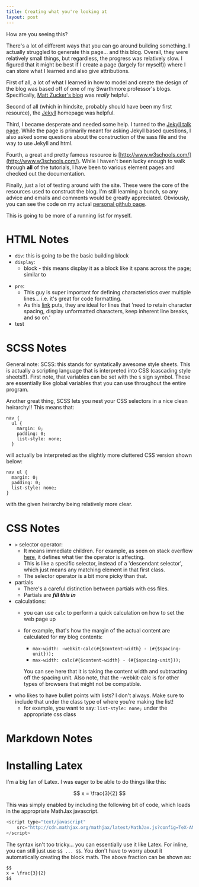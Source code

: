 ```yaml
---
title: Creating what you're looking at
layout: post
---
```


How are you seeing this?

There's a lot of different ways that you can go around building something. I actually struggled to generate this page... and this blog. Overall, they were relatively small things, but regardless, the progress was relatively slow. I figured that it might be best if I create a page (largely for myself)) where I can store what I learned and also give attributions. 

First of all, a lot of what I learned in how to model and create the design of the blog was based off of one of my Swarthmore professor's blogs. Specifically, [Matt Zucker's blog](https://mzucker.github.io/) was *really* helpful. 

Second of all (which in hindsite, probably should have been my first resource), the [Jekyll](https://jekyllrb.com/docs/home/) homepage was helpful.

Third, I became desperate and needed some help. I turned to the [Jekyll talk page](https://talk.jekyllrb.com/). While the page is primarily meant for asking Jekyll based questions, I also asked some questions about the construction of the sass file and the way to use Jekyll and html. 
 
Fourth, a great and pretty famous resource is [http://www.w3schools.com/](http://www.w3schools.com/). While I haven't been lucky enough to walk through **all** of the tutorials, I have been to various element pages and checked out the documentation. 

Finally, just a lot of testing around with the site. These were the core of the resources used to construct the blog. I'm still learning a bunch, so any advice and emails and comments would be greatly appreciated. Obviously, you can see the code on my actual [personal github page](https://github.com/johnlarkin1).

This is going to be more of a running list for myself.

HTML Notes
==========

- `div`: this is going to be the basic building block
- `display`:
	- block - this means display it as a block like it spans across the page; similar to <p>
- `pre`:
	- This guy is super important for defining characteristics over multiple lines... i.e. it's great for code formatting.
	- As this [link](https://perishablepress.com/perfect-pre-tags/) puts, they are ideal for lines that 'need to retain character spacing, display unformatted characters, keep inherent line breaks, and so on.' 
- test


SCSS Notes
==========
General note:
SCSS: this stands for syntatically awesome style sheets. This is actually a scripting language that is interpreted into CSS (cascading style sheets!!). First note, that variables can be set with the `$` sign symbol. These are essentially like global variables that you can use throughout the entire program. 

Another great thing, SCSS lets you nest your CSS selectors in a nice clean heirarchy!! This means that:
```
nav {
  ul {
    margin: 0;
    padding: 0;
    list-style: none;
  }
```

will actually be interpreted as the slightly more cluttered CSS version shown below:
```
nav ul {
  margin: 0;
  padding: 0;
  list-style: none;
}
``` 
with the given heirarchy being relatively more clear.





CSS Notes
==========

- `>` selector operator:
	- It means immediate children. For example, as seen on stack overflow [here](http://stackoverflow.com/questions/4459821/css-selector-what-is-it), it defines what tier the operator is affecting.
	- This is like a specific selector, instead of a 'descendant selector', which just means any matching element in that first class. 
	- The selector operator is a bit more picky than that.
- partials
	- There's a careful distinction between partials with css files. 
	- Partials are ___fill this in___
- calculations:
	- you can use `calc` to perform a quick calculation on how to set the web page up
	- for example, that's how the margin of the actual content are calculated for my blog contents:
		- `max-width: -webkit-calc(#{$content-width} - (#{$spacing-unit}));`
		- `max-width: calc(#{$content-width} - (#{$spacing-unit}));`
	 
		You can see here that it is taking the content width and subtracting off the spacing unit. Also note, that the -webkit-calc is for other types of browsers that might not be compatible. 		
- who likes to have bullet points with lists? I don't always. Make sure to include that under the class type of where you're making the list!
	- for example, you want to say: `list-style: none;` under the appropriate css class

Markdown Notes
==============

Installing Latex
================
I'm a big fan of Latex. I was eager to be able to do things like this:

$$ 
x = \frac{3}{2} 
$$

This was simply enabled by including the following bit of code, which loads in the appropriate MathJax javascript. 
~~~javascript
<script type="text/javascript"
    src="http://cdn.mathjax.org/mathjax/latest/MathJax.js?config=TeX-AMS-MML_HTMLorMML">
</script>
~~~

The syntax isn't too tricky... you can essentially use it like Latex. For inline, you can still just use `$$ ... $$`. You don't have to worry about it automatically creating the block math. The above fraction can be shown as:
```
$$
x = \frac{3}{2}
$$
```

